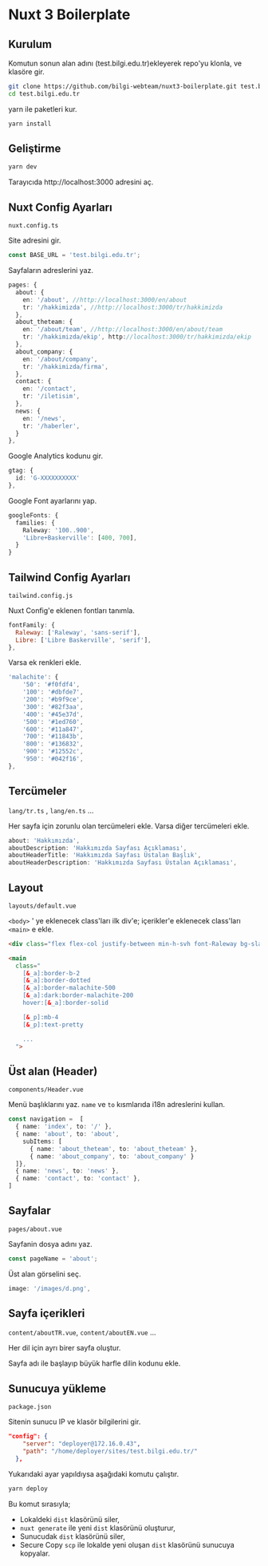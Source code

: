 # Nuxt 3 Boilerplate


## Kurulum

Komutun sonun alan adını (test.bilgi.edu.tr)ekleyerek repo'yu klonla, ve klasöre gir.

```bash
git clone https://github.com/bilgi-webteam/nuxt3-boilerplate.git test.bilgi.edu.tr
cd test.bilgi.edu.tr
```

yarn ile paketleri kur.

```bash
yarn install
```

## Geliştirme


```bash
yarn dev
```
Tarayıcıda http://localhost:3000 adresini aç.


## Nuxt Config Ayarları

`nuxt.config.ts`

Site adresini gir.

```ts
const BASE_URL = 'test.bilgi.edu.tr'; 
```

Sayfaların adreslerini yaz.

```ts
pages: {
  about: {
    en: '/about', //http://localhost:3000/en/about
    tr: '/hakkimizda', //http://localhost:3000/tr/hakkimizda
  },
  about_theteam: {
    en: '/about/team', //http://localhost:3000/en/about/team
    tr: '/hakkimizda/ekip', http://localhost:3000/tr/hakkimizda/ekip
  },
  about_company: {
    en: '/about/company',
    tr: '/hakkimizda/firma',
  },
  contact: {
    en: '/contact',
    tr: '/iletisim',
  },
  news: {
    en: '/news',
    tr: '/haberler',
  }
},
```

Google Analytics kodunu gir.

```ts
gtag: {
  id: 'G-XXXXXXXXXX'
},
```

Google Font ayarlarını yap.

```ts
googleFonts: {
  families: {
    Raleway: '100..900',
    'Libre+Baskerville': [400, 700],
  }
}
```

## Tailwind Config Ayarları

`tailwind.config.js`

Nuxt Config'e eklenen fontları tanımla.

```js
fontFamily: {
  Raleway: ['Raleway', 'sans-serif'],
  Libre: ['Libre Baskerville', 'serif'],
},
```

Varsa ek renkleri ekle.

```js
'malachite': {
    '50': '#f0fdf4',
    '100': '#dbfde7',
    '200': '#b9f9ce',
    '300': '#82f3aa',
    '400': '#45e37d',
    '500': '#1ed760',
    '600': '#11a847',
    '700': '#11843b',
    '800': '#136832',
    '900': '#12552c',
    '950': '#042f16',
},
```

## Tercümeler

`lang/tr.ts` , `lang/en.ts` ...

Her sayfa için zorunlu olan tercümeleri ekle. Varsa diğer tercümeleri ekle.

```ts
about: 'Hakkımızda',
aboutDescription: 'Hakkımızda Sayfası Açıklaması',
aboutHeaderTitle: 'Hakkımızda Sayfası Üstalan Başlık',
aboutHeaderDescription: 'Hakkımızda Sayfası Üstalan Açıklaması',
```

## Layout

`layouts/default.vue`

`<body>` ' ye eklenecek class'ları ilk div'e; içerikler'e eklenecek class'ları `<main>` e ekle. 

```html
<div class="flex flex-col justify-between min-h-svh font-Raleway bg-slate-100 dark:bg-slate-900 text-slate-900 dark:text-slate-200">
```

```html
<main 
  class="
    [&_a]:border-b-2 
    [&_a]:border-dotted
    [&_a]:border-malachite-500 
    [&_a]:dark:border-malachite-200 
    hover:[&_a]:border-solid

    [&_p]:mb-4
    [&_p]:text-pretty

    ...
  ">
```

## Üst alan (Header)

`components/Header.vue` 

Menü başlıklarını yaz. `name` ve `to` kısmlarıda i18n adreslerini kullan. 

```ts
const navigation =  [
  { name: 'index', to: '/' },
  { name: 'about', to: 'about', 
    subItems: [
      { name: 'about_theteam', to: 'about_theteam' },
      { name: 'about_company', to: 'about_company' }
  ]},
  { name: 'news', to: 'news' },
  { name: 'contact', to: 'contact' },
]
```

## Sayfalar

`pages/about.vue`

Sayfanin dosya adını yaz.

```ts
const pageName = 'about'; 
```

Üst alan görselini seç.

```ts
image: '/images/d.png',
```

## Sayfa içerikleri

`content/aboutTR.vue`, `content/aboutEN.vue` ...

Her dil için ayrı birer sayfa oluştur. 

Sayfa adı ile başlayıp büyük harfle dilin kodunu ekle.

## Sunucuya yükleme

`package.json` 

Sitenin sunucu IP ve klasör bilgilerini gir.

```json
"config": {
    "server": "deployer@172.16.0.43",
    "path": "/home/deployer/sites/test.bilgi.edu.tr/"
  },
```

Yukarıdaki ayar yapıldıysa aşağıdaki komutu çalıştır.

```bash
yarn deploy
```

Bu komut sırasıyla;

- Lokaldeki `dist` klasörünü siler,
- `nuxt generate` ile yeni `dist` klasörünü oluşturur, 
- Sunucudak  `dist` klasörünü siler,
- Secure Copy `scp` ile lokalde yeni oluşan `dist` klasörünü sunucuya kopyalar. 
